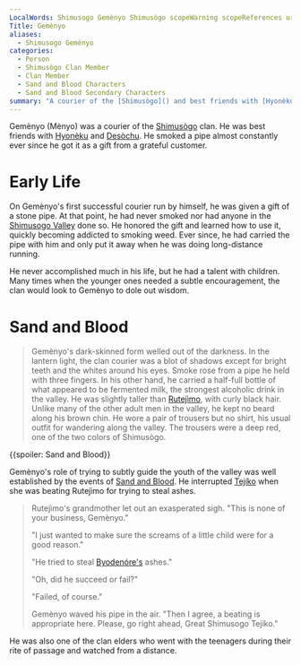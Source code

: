 ```yaml
---
LocalWords: Shimusogo Gemènyo Shimusògo scopeWarning scopeReferences url Mènyo Gemènyo's Desòchu Rutejìmo Tejíko Rutejìmo's Byodenóre's byodenóre Hyonèku
Title: Gemènyo
aliases:
  - Shimusogo Gemènyo
categories:
  - Person
  - Shimusògo Clan Member
  - Clan Member
  - Sand and Blood Characters
  - Sand and Blood Secondary Characters
summary: "A courier of the [Shimusògo]() and best friends with [Hyonèku]() and [Desòchu](). He smoked a pipe almost constantly."
---
```


Gemènyo (Mènyo) was a courier of the [Shimusògo]() clan. He was best friends with [Hyonèku]() and [Desòchu](). He smoked a pipe almost constantly ever since he got it as a gift from a grateful customer.

# Early Life

On Gemènyo's first successful courier run by himself, he was given a gift of a stone pipe. At that point, he had never smoked nor had anyone in the [Shimusogo Valley]() done so. He honored the gift and learned how to use it, quickly becoming addicted to smoking weed. Ever since, he had carried the pipe with him and only put it away when he was doing long-distance running.

He never accomplished much in his life, but he had a talent with children. Many times when the younger ones needed a subtle encouragement, the clan would look to Gemènyo to dole out wisdom.

# Sand and Blood

> Gemènyo's dark-skinned form welled out of the darkness. In the lantern light, the clan courier was a blot of shadows except for bright teeth and the whites around his eyes. Smoke rose from a pipe he held with three fingers. In his other hand, he carried a half-full bottle of what appeared to be fermented milk, the strongest alcoholic drink in the valley. He was slightly taller than [Rutejìmo](), with curly black hair. Unlike many of the other adult men in the valley, he kept no beard along his brown chin. He wore a pair of trousers but no shirt, his usual outfit for wandering along the valley. The trousers were a deep red, one of the two colors of Shimusògo.

{{spoiler: Sand and Blood}}

Gemènyo's role of trying to subtly guide the youth of the valley was well established by the events of [Sand and Blood](). He interrupted [Tejíko]() when she was beating Rutejìmo for trying to steal ashes.

> Rutejìmo's grandmother let out an exasperated sigh. "This is none of your business, Gemènyo."
>
> "I just wanted to make sure the screams of a little child were for a good reason."
>
> "He tried to steal [Byodenóre's](/byodenóre/) ashes."
>
> "Oh, did he succeed or fail?"
>
> "Failed, of course."
>
> Gemènyo waved his pipe in the air. "Then I agree, a beating is appropriate here. Please, go right ahead, Great Shimusogo Tejíko."

He was also one of the clan elders who went with the teenagers during their rite of passage and watched from a distance.
